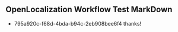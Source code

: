 ## OpenLocalization Workflow Test MarkDown
* 795a920c-f68d-4bda-b94c-2eb908bee6f4 thanks!

<!--HONumber=Jul16_HO3-->


